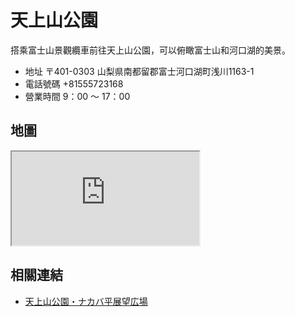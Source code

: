 # 天上山公園

搭乘富士山景觀纜車前往天上山公園，可以俯瞰富士山和河口湖的美景。

- 地址 〒401-0303 山梨県南都留郡富士河口湖町浅川1163-1
- 電話號碼 +81555723168
- 營業時間 9：00 ～ 17：00

## 地圖

<iframe src="https://www.google.com/maps/embed?pb=!1m18!1m12!1m3!1d7783.398652013948!2d138.77141409105386!3d35.503123098325126!2m3!1f0!2f0!3f0!3m2!1i1024!2i768!4f13.1!3m3!1m2!1s0x60195e268b05b193%3A0xff823e963e0d6db7!2sKawaguchiko%20Tenjozan%20Park!5e0!3m2!1sen!2stw!4v1690638836971!5m2!1sen!2stw" allowfullscreen="" loading="lazy" referrerpolicy="no-referrer-when-downgrade"></iframe>

## 相關連結

- [天上山公園・ナカバ平展望広場](https://kawaguchiko.net/park/tenjoyama-park/)
